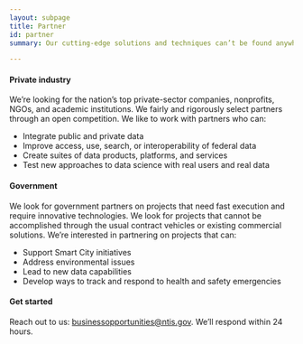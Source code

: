 ```yaml
---
layout: subpage
title: Partner
id: partner
summary: Our cutting-edge solutions and techniques can’t be found anywhere else

---
```


#### Private industry

We’re looking for the nation’s top private-sector companies, nonprofits, NGOs, and academic institutions. We fairly and rigorously select partners through an open competition. We like to work with partners who can:  

- Integrate public and private data
- Improve access, use, search, or interoperability of federal data
- Create suites of data products, platforms, and services
- Test new approaches to data science with real users and real data


#### Government

We look for government partners on projects that need fast execution and require innovative technologies. We look for projects that cannot be accomplished through the usual contract vehicles or existing commercial solutions. We’re interested in partnering on projects that can:

- Support Smart City initiatives
- Address environmental issues
- Lead to new data capabilities
- Develop ways to track and respond to health and safety emergencies


#### Get started

Reach out to us: businessopportunities@ntis.gov. We’ll respond within 24 hours.
